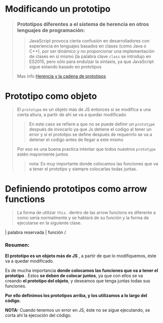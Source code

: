 # Modificando un prototipo
>### Prototipos diferentes a el sistema de herencia en otros lenguajes de programación:
>>JavaScript provoca cierta confusión en desarrolladores con experiencia en lenguajes basados en clases (como Java o C++), por ser dinámico y no proporcionar una implementación de clases en sí mismo (la palabra clave `class` se introdujo en ES2015, pero sólo para endulzar la sintaxis, ya que JavaScript sigue estando basado en prototipos
>
>Mas info [Herencia y la cadena de prototipos](https://developer.mozilla.org/es/docs/Web/JavaScript/Herencia_y_la_cadena_de_protipos)

# Prototipo como objeto
>El ```prototype``` es un objeto más de JS entonces si se modifica a una cierta altura, a partir de ahí se va a quedar modificado
>> En este caso se refiere a que no se puede definir un ```prototype``` después de invocarlo ya que Js detiene el codigo al tener un error y si el prototipo se define después de requerirlo se va a detener el codigo antes de llegar a este mismo
>
>Por eso es una buena practica intentar que todos nuestros ```prototype``` estén mayormente juntos
>>nota: Es muy importante donde colocamos las funciones que va a tener el prototipo y siempre colocarlas todas juntas.

# Definiendo prototipos como arrow functions
> La forma de utilizar ```this.``` dentro de las arrow functons es diferente a como sería normalmente y se hablará de su función y la forma de ejecutarse en la siguiente clase.


 | palabra reservada | función /


### Resumen:
**El prototipo es un objeto más de JS** , a partir de que lo modifiquemos, éste va a quedar modificado.

Es de mucha importancia **donde colocamos las funciones que va a tener el prototipo** . Estos **se deben de colocar juntos**, ya que con ellos se va creando **el prototipo del objeto**, y deseamos que tenga juntas todas sus funciones.

**Por ello definimos los prototipos arriba, y los utilizamos a lo largo del código.**

**NOTA:** Cuando tenemos un error en JS, éste no se sigue ejecutando, se corta ahí la ejecución del código.

